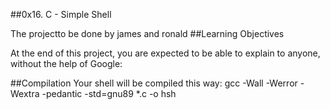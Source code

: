 ##0x16. C - Simple Shell

The projectto be done by james and ronald
##Learning Objectives

At the end of this project, you are expected to be able to explain to anyone, without the help of Google:

##Compilation Your shell will be compiled this way:
gcc -Wall -Werror -Wextra -pedantic -std=gnu89 *.c -o hsh
